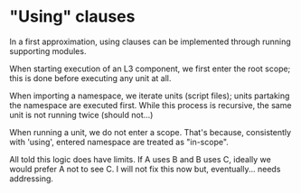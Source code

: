 # "Using" clauses

In a first approximation, using clauses can be implemented through running supporting modules.

When starting execution of an L3 component, we first enter the root scope; this is done before executing any unit at all.

When importing a namespace, we iterate units (script files); units partaking the namespace are executed first. While this process is recursive, the same unit is not running twice (should not...)

When running a unit, we do not enter a scope. That's because, consistently with 'using', entered namespace are treated as "in-scope".

All told this logic does have limits. If A uses B and B uses C, ideally we would prefer A not to see C. I will not fix this now but, eventually... needs addressing.
